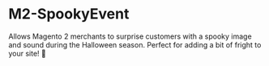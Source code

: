 # M2-SpookyEvent
Allows Magento 2 merchants to surprise customers with a spooky image and sound during the Halloween season. Perfect for adding a bit of fright to your site! 👻
